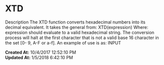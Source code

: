 # XTD

Description The XTD function converts hexadecimal numbers into its decimal equivalent. It takes the general from: XTD(expression) Where: expression should evaluate to a valid hexadecimal string. The conversion process will halt at the first character that is not a valid base 16 character in the set [0- 9, A-F or a-f]. An example of use is as: INPUT   

**Created At:** 10/4/2017 12:52:10 PM  
**Updated At:** 1/5/2018 6:42:10 PM  

